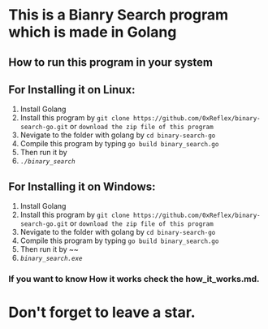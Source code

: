 # This is a Bianry Search program which is made in Golang 
## How to run this program in your system
## For Installing it on **Linux**:
1. Install Golang
2. Install this program by ``git clone https://github.com/0xReflex/binary-search-go.git`` or ``download the zip file of this program``
3. Nevigate to the folder with golang by ``cd binary-search-go`` 
4. Compile this program by typing ``go build binary_search.go``
5. Then run it by 
6. *``./binary_search``*

## For Installing it on **Windows**: 
1. Install Golang
2. Install this program by ``git clone https://github.com/0xReflex/binary-search-go.git`` or ``download the zip file of this program``
3. Nevigate to the folder with golang by ``cd binary-search-go``
4. Compile this program by typing ``go build binary_search.go``
5. Then run it by ~~
5. *``binary_search.exe``*

### If you want to know How it works check the how_it_works.md.

# Don't forget to leave a star.